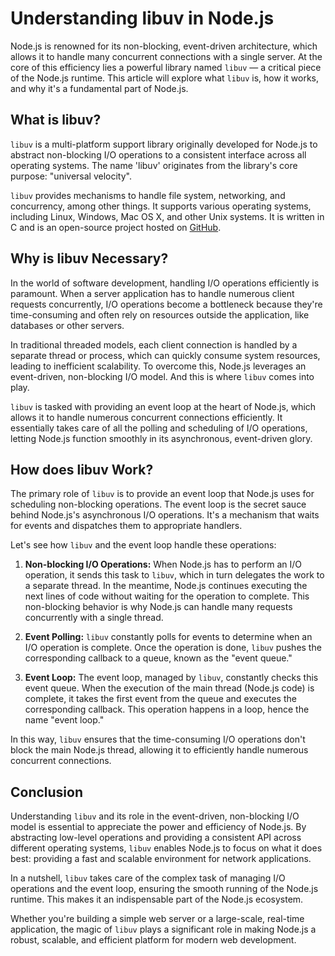 # Understanding libuv in Node.js

Node.js is renowned for its non-blocking, event-driven architecture, which allows it to handle many concurrent connections with a single server. At the core of this efficiency lies a powerful library named `libuv` — a critical piece of the Node.js runtime. This article will explore what `libuv` is, how it works, and why it's a fundamental part of Node.js.

## What is libuv?

`libuv` is a multi-platform support library originally developed for Node.js to abstract non-blocking I/O operations to a consistent interface across all operating systems. The name 'libuv' originates from the library's core purpose: "universal velocity".

`libuv` provides mechanisms to handle file system, networking, and concurrency, among other things. It supports various operating systems, including Linux, Windows, Mac OS X, and other Unix systems. It is written in C and is an open-source project hosted on [GitHub](https://github.com/libuv/libuv).

## Why is libuv Necessary?

In the world of software development, handling I/O operations efficiently is paramount. When a server application has to handle numerous client requests concurrently, I/O operations become a bottleneck because they're time-consuming and often rely on resources outside the application, like databases or other servers.

In traditional threaded models, each client connection is handled by a separate thread or process, which can quickly consume system resources, leading to inefficient scalability. To overcome this, Node.js leverages an event-driven, non-blocking I/O model. And this is where `libuv` comes into play.

`libuv` is tasked with providing an event loop at the heart of Node.js, which allows it to handle numerous concurrent connections efficiently. It essentially takes care of all the polling and scheduling of I/O operations, letting Node.js function smoothly in its asynchronous, event-driven glory.

## How does libuv Work?

The primary role of `libuv` is to provide an event loop that Node.js uses for scheduling non-blocking operations. The event loop is the secret sauce behind Node.js's asynchronous I/O operations. It's a mechanism that waits for events and dispatches them to appropriate handlers.

Let's see how `libuv` and the event loop handle these operations:

1. **Non-blocking I/O Operations:** When Node.js has to perform an I/O operation, it sends this task to `libuv`, which in turn delegates the work to a separate thread. In the meantime, Node.js continues executing the next lines of code without waiting for the operation to complete. This non-blocking behavior is why Node.js can handle many requests concurrently with a single thread.

2. **Event Polling:** `libuv` constantly polls for events to determine when an I/O operation is complete. Once the operation is done, `libuv` pushes the corresponding callback to a queue, known as the "event queue."

3. **Event Loop:** The event loop, managed by `libuv`, constantly checks this event queue. When the execution of the main thread (Node.js code) is complete, it takes the first event from the queue and executes the corresponding callback. This operation happens in a loop, hence the name "event loop."

In this way, `libuv` ensures that the time-consuming I/O operations don't block the main Node.js thread, allowing it to efficiently handle numerous concurrent connections.

## Conclusion

Understanding `libuv` and its role in the event-driven, non-blocking I/O model is essential to appreciate the power and efficiency of Node.js. By abstracting low-level operations and providing a consistent API across different operating systems, `libuv` enables Node.js to focus on what it does best: providing a fast and scalable environment for network applications.

In a nutshell, `libuv` takes care of the complex task of managing I/O operations and the event loop, ensuring the smooth running of the Node.js runtime. This makes it an indispensable part of the Node.js ecosystem.

Whether you're building a simple web server or a large-scale, real-time application, the magic of `libuv` plays a significant role in making Node.js a robust, scalable, and efficient platform for modern web development.

